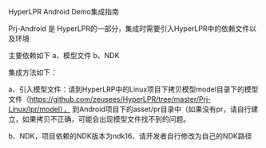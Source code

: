 HyperLPR Android Demo集成指南

Prj-Android 是 HyperLPR的一部分，集成时需要引入HyperLPR中的依赖文件以及环境

主要依赖如下  a、模型文件  b、NDK

集成方法如下：

a、引入模型文件：请到HyperLRP中的Linux项目下拷贝模型model目录下的模型文件（https://github.com/zeusees/HyperLPR/tree/master/Prj-Linux/lpr/model），
   到Android项目下的asset/pr目录中（如果没有pr，请自行建立，如果拷贝不正确，可能会出现模型文件找不到的问题。
     
   
b、NDK，项目依赖的NDK版本为ndk16、请开发者自行修改为自己的NDK路径
   

   
 
